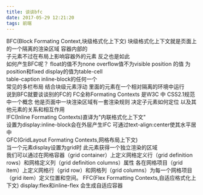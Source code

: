 ```yaml
---
title: 谈谈bfc
date: 2017-05-29 12:21:20
tags: 前端
---
```

BFC(Block Formating Context,块级格式化上下文)
块级格式化上下文就是页面上的一个隔离的渲染区域 容器内部的  
子元素不过在布局上影响容器外的元素  反之也是如此  
如何产生BFC呢？ float的值不为none  overflow值不为visible  position 的值 为 position和fixed  display的值为table-cell  
table-caption inline-block的任何一个   
常见的多栏布局  结合块级元素浮动  里面的元素在一个相对隔离的环境中运行   
说到BFC就要谈谈别的FC的  FC全称Formating Contexts  是W3C 中  CSS2.1规范中一个概念  他是页面中一块渲染区域有一套渲染规则 决定子元素如何定位 以及其他元素的关系和相互作用   
IFC(Inline Formating Contexts)直译为"内联格式化上下文"  
设置为display:inline-block会在外层产生IFC  可通过text-align:center使其水平居中   
GFC(GridLayout Formating Contexts,网格布局上下文)  
当一个元素display设置为grid时  此元素获得一个独立渲染的区域     
我们可以通过在网格容器（grid container）上定义网格定义行（grid      definition rows）和网格定义列（grid definition columns）属性  各在网格项目（grid item）上定义网格行（grid row）和网格列（grid      columns）为每一个网格项目（grid item）定义位置和空间。
FFC(Flex Formatting Contexts,自适应格式化上下文)  display:flex和inline-flex 会生成自适应容器   
 